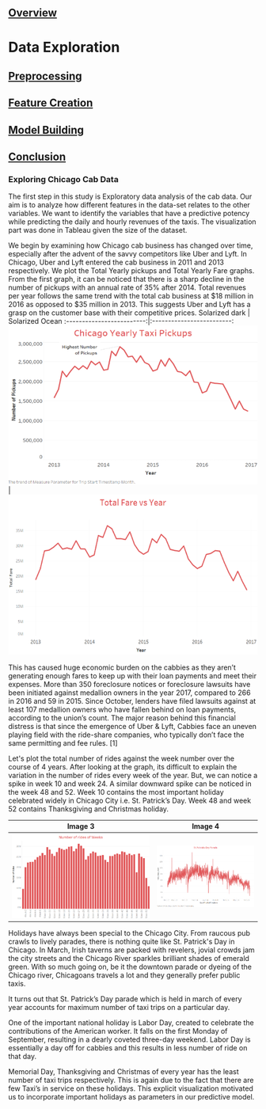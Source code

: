 ## [Overview](../index.md)

# Data Exploration

## [Preprocessing](../preprocessing/cleaning.md)

## [Feature Creation](../feature_creation/features.md)

## [Model Building](../model_building/model.md)

## [Conclusion](../conclusion/conclusion.md)

### Exploring Chicago Cab Data

The first step in this study is Exploratory data analysis of the cab data. Our aim is to analyze how different features in the data-set relates to the other variables. We want to identify the variables that have a predictive potency while predicting the daily and hourly revenues of the taxis. The visualization part was done in Tableau given the size of the dataset.

We begin by examining how Chicago cab business has changed over time, especially after the advent of the savvy competitors like Uber and Lyft. In Chicago, Uber and Lyft entered the cab business in 2011 and 2013 respectively.
We plot the Total Yearly pickups and Total Yearly Fare graphs. From the first graph, it can be noticed that there is a sharp decline in the number of pickups with an annual rate of 35% after 2014. Total revenues per year follows the same trend with the total cab business at $18 million in 2016 as opposed to $35 million in 2013. This suggests Uber and Lyft has a grasp on the customer base with their competitive prices. 
Solarized dark             |  Solarized Ocean
:-------------------------:|:-------------------------:
![alt-text-1](images/chicago_1.png)  |  ![alt-text-2](images/chicago_2.png)

This has caused huge economic burden on the cabbies as they aren’t generating enough fares to keep up with their loan payments and meet their expenses. More than 350 foreclosure notices or foreclosure lawsuits have been initiated against medallion owners in the year 2017, compared to 266 in 2016 and 59 in 2015. Since October, lenders have filed lawsuits against at least 107 medallion owners who have fallen behind on loan payments, according to the union’s count. The major reason behind this financial distress is that since the emergence of Uber & Lyft, Cabbies face an uneven playing field with the ride-share companies, who typically don’t face the same permitting and fee rules. [1]

Let's plot the total number of rides against the week number over the course of 4 years. After looking at the graph, its difficult to explain the variation in the number of rides every week of the year. But, we can notice a spike in week 10 and week 24. A similar downward spike can be noticed in the week 48 and 52. Week 10 contains the most important holiday celebrated widely in Chicago City i.e. St. Patrick’s Day. Week 48 and week 52 contains Thanksgiving and Christmas holiday.

Image 3                    |  Image 4
:-------------------------:|:-------------------------:
![alt-text-1](images/chicago_3.png)  |  ![alt-text-2](images/chicago_4.png) 

Holidays have always been special to the Chicago City. From raucous pub crawls to lively parades, there is nothing quite like St. Patrick's Day in Chicago. In March, Irish taverns are packed with revelers, jovial crowds jam the city streets and the Chicago River sparkles brilliant shades of emerald green. With so much going on, be it the downtown parade or dyeing of the Chicago river, Chicagoans travels a lot and they generally prefer public taxis.

It turns out that St. Patrick’s Day parade which is held in march of every year accounts for maximum number of taxi trips on a particular day.

One of the important national holiday is Labor Day, created to celebrate the contributions of the American worker. It falls on the first Monday of September, resulting in a dearly coveted three-day weekend. Labor Day is essentially a day off for cabbies and this results in less number of ride on that day.

Memorial Day, Thanksgiving and Christmas of every year has the least number of taxi trips respectively. This is again due to the fact that there are few Taxi’s in service on these holidays. This explicit visualization motivated us to incorporate important holidays as parameters in our predictive model. 
